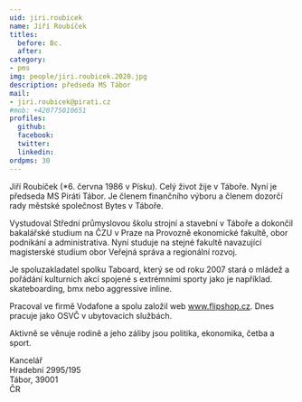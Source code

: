 ```yaml
---
uid: jiri.roubicek
name: Jiří Roubíček
titles:
  before: Bc. 
  after:
category:
- pms
img: people/jiri.roubicek.2020.jpg
description: předseda MS Tábor
mail:
- jiri.roubicek@pirati.cz
#mob: +420775010651
profiles:
  github:
  facebook:				
  twitter:
  linkedin:
ordpms: 30 
---
```


Jiří Roubíček (*6. června 1986 v Písku). Celý život žije v Táboře. Nyní je předseda MS Piráti Tábor.
Je členem finančního výboru a členem dozorčí rady městské společnost Bytes v Táboře.

Vystudoval Střední průmyslovou školu strojní a stavební v Táboře a dokončil bakalářské studium na ČZU v Praze na Provozně ekonomické fakultě, obor podnikání a administrativa.
Nyní studuje na stejné fakultě navazující magisterské studium obor Veřejná správa a regionální rozvoj.

Je spoluzakladatel spolku Taboard, který se od roku 2007 stará o mládež a pořádání kulturních akcí spojené s extrémními sporty jako je například. skateboarding, bmx nebo aggressive inline.

Pracoval ve firmě Vodafone a spolu založil web www.flipshop.cz. Dnes pracuje jako OSVČ v ubytovacích službách.

Aktivně se věnuje rodině a jeho záliby jsou politika, ekonomika, četba a sport.

Kancelář<br>
Hradební 2995/195<br>
Tábor, 39001<br>
ČR
